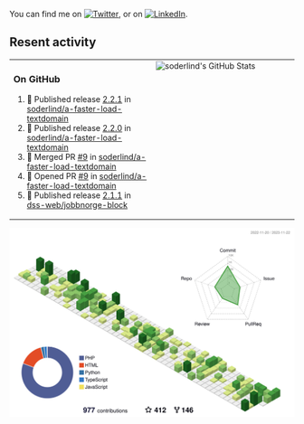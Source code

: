


<!-- Actual text -->
You can find me on [![Twitter][1.2]][1], or on [![LinkedIn][2.2]][2].

<!-- Icons -->

[1.2]: http://i.imgur.com/wWzX9uB.png (twitter icon without padding)
[2.2]: https://raw.githubusercontent.com/MartinHeinz/MartinHeinz/master/linkedin-3-16.png (LinkedIn icon without padding)

<!-- Links to your social media accounts -->

[1]: https://twitter.com/soderlind
[2]: https://www.linkedin.com/in/soderlind/

## Resent activity

<table width="100%" border="0"><tr><td width="49%">

### On GitHub

<!--START_SECTION:activity-->
1. 🚀 Published release [2.2.1](https://github.com/soderlind/a-faster-load-textdomain/releases/tag/2.2.1) in [soderlind/a-faster-load-textdomain](https://github.com/soderlind/a-faster-load-textdomain)
2. 🚀 Published release [2.2.0](https://github.com/soderlind/a-faster-load-textdomain/releases/tag/2.2.0) in [soderlind/a-faster-load-textdomain](https://github.com/soderlind/a-faster-load-textdomain)
3. 🎉 Merged PR [#9](https://github.com/soderlind/a-faster-load-textdomain/pull/9) in [soderlind/a-faster-load-textdomain](https://github.com/soderlind/a-faster-load-textdomain)
4. 💪 Opened PR [#9](https://github.com/soderlind/a-faster-load-textdomain/pull/9) in [soderlind/a-faster-load-textdomain](https://github.com/soderlind/a-faster-load-textdomain)
5. 🚀 Published release [2.1.1](https://github.com/dss-web/jobbnorge-block/releases/tag/2.1.1) in [dss-web/jobbnorge-block](https://github.com/dss-web/jobbnorge-block)
<!--END_SECTION:activity-->
  </td>
<td width="49%" valign="top">
  <img   alt="soderlind's GitHub Stats" src="https://awesome-github-stats.azurewebsites.net/user-stats/soderlind?cardType=level-alternate&Title=FFFFFF&Border=FFFFFF" />
</td></tr></table>


![](./profile-3d-contrib/profile-green-animate.svg)


